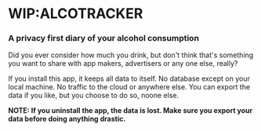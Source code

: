 # WIP:ALCOTRACKER

### A privacy first diary of your alcohol consumption

Did you ever consider how much you drink, but don't think that's something you want to share with app makers, advertisers or any one else, really?

If you install this app, it keeps all data to itself. No database except on your local machine. No traffic to the cloud or anywhere else. You can export the data if you like, but you choose to do so, noone else.

**NOTE: If you uninstall the app, the data is lost. Make sure you export your data before doing anything drastic.**

